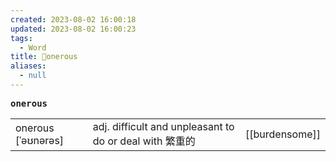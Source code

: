 ```yaml
---
created: 2023-08-02 16:00:18
updated: 2023-08-02 16:00:23
tags:
  - Word
title: 📖onerous
aliases:
  - null
---
```


<pre><strong>onerous</strong></pre>
|   |   |   |
|---|---|---|
|onerous [ˈəʊnərəs]|adj. difficult and unpleasant to do or deal with 繁重的|[[burdensome]]|